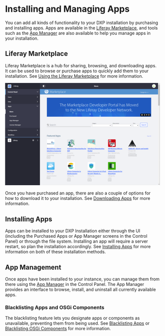 # Installing and Managing Apps

You can add all kinds of functionality to your DXP installation by purchasing and installing apps. Apps are available in the [Liferay Marketplace](./using-marketplace.md), and tools such as the [App Manager](../managing-apps/using-the-app-manager.md) are also available to help you manage apps in your installation.

## Liferay Marketplace

Liferay Marketplace is a hub for sharing, browsing, and downloading apps. It can be used to browse or purchase apps to quickly add them to your installation. See [Using the Liferay Marketplace](./using-marketplace.md) for more information.

![Use the Liferay Marketplace to quickly purchase and install apps to your DXP installation.](./installing-and-managing-apps/images/01.png)

Once you have purchased an app, there are also a couple of options for how to download it to your installation. See [Downloading Apps](../installing-apps/downloading-apps.md) for more information.

## Installing Apps

Apps can be installed to your DXP Installation either through the UI (including the Purchased Apps or App Manager screens in the Control Panel) or through the file system. Installing an app will require a server restart, so plan the installation accordingly. See [Installing Apps](../installing-apps/installing-apps.md) for more information on both of these installation methods.

## App Management

Once apps have been installed to your instance, you can manage them from there using the [App Manager](../managing-apps/using-the-app-manager.md) in the Control Panel. The App Manager provides an interface to browse, install, and uninstall all currently available apps.

### Blacklisting Apps and OSGi Components

The blacklisting feature lets you designate apps or components as unavailable, preventing them from being used. See [Blacklisting Apps](../managing-apps/blacklisting-apps.md) or [Blacklisting OSGi Components](../managing-apps/blacklisting-osgi-components.md) for more information.